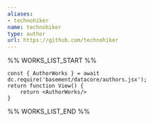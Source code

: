 ```yaml
---
aliases:
- technohiker
name: technohiker
type: author
url: https://github.com/technohiker
---
```



%% WORKS_LIST_START %%

```datacorejsx
const { AuthorWorks } = await dc.require('basement/datacore/authors.jsx');
return function View() {
    return <AuthorWorks/>
}
```
%% WORKS_LIST_END %%